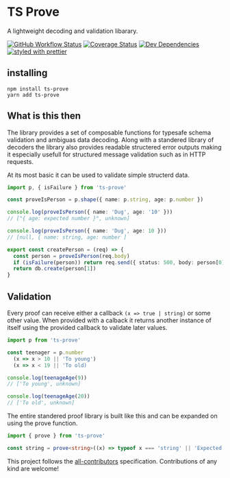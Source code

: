 # TS Prove

A lightweight decoding and validation libarary.

[![GitHub Workflow Status](https://img.shields.io/github/workflow/status/Pingid/ts-prove/CI)](https://github.com/Pingid/ts-prove/actions)
[![Coverage Status](https://coveralls.io/repos/github/Pingid/ts-prove/badge.svg?branch=master)](https://coveralls.io/github/Pingid/ts-prove?branch=master)
[![Dev Dependencies](https://david-dm.org/Pingid/ts-prove/dev-status.svg)](https://david-dm.org/Pingid/ts-prove)
[![styled with prettier](https://img.shields.io/badge/styled_with-prettier-ff69b4.svg)](https://github.com/prettier/prettier)

## installing

```
npm install ts-prove
yarn add ts-prove
```

## What is this then

The library provides a set of composable functions for typesafe schema validation and ambiguas data decoding. Along with a standered library of decoders the library also provides readable structered error outputs making it especially usefull for structured message validation such as in HTTP requests.

At its most basic it can be used to validate simple structerd data.

```ts
import p, { isFailure } from 'ts-prove'

const proveIsPerson = p.shape({ name: p.string, age: p.number })

console.log(proveIsPerson({ name: 'Dug', age: '10' }))
// ["{ age: expected number }", unknown]

console.log(proveIsPerson({ name: 'Dug', age: 10 }))
// [null, { name: string, age: number ]

export const createPerson = (req) => {
  const person = proveIsPerson(req.body)
  if (isFailure(person)) return req.send({ status: 500, body: person[0] })
  return db.create(person[1])
}
```

## Validation

Every proof can receive either a callback `(x => true | string)` or some other value. When provided with a calback it returns another instance of itself using the provided callback to validate later values.

```ts
import p from 'ts-prove'

const teenager = p.number
  (x => x > 10 || 'To young')
  (x => x < 19 || 'To old)

console.log(teenageAge(9))
// ['To young', unknown]

console.log(teenageAge(20))
// ['To old', unknown]
```

The entire standered proof library is built like this and can be expanded on using the prove function.

```ts
import { prove } from 'ts-prove'

const string = prove<string>((x) => typeof x === 'string' || 'Expected string')
```

This project follows the [all-contributors](https://github.com/kentcdodds/all-contributors) specification. Contributions of any kind are welcome!
